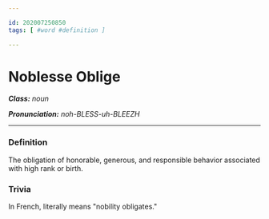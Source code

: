 ```yaml
---

id: 202007250850
tags: [ #word #definition ]

---
```


# Noblesse Oblige

**_Class:_** *noun*

**_Pronunciation:_** *noh-BLESS-uh-BLEEZH*

---

### Definition
The obligation of honorable, generous, and responsible behavior associated with high rank or birth.

### Trivia
In French, literally means "nobility obligates."